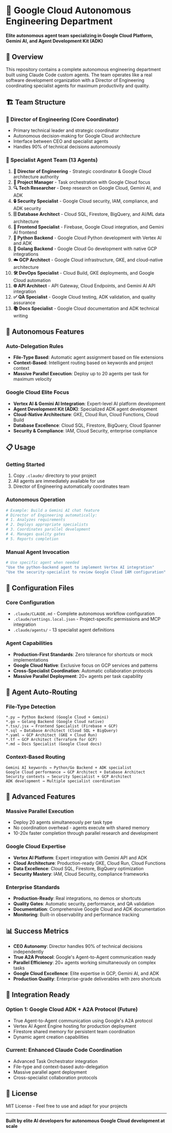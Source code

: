 # 🚀 Google Cloud Autonomous Engineering Department

**Elite autonomous agent team specializing in Google Cloud Platform, Gemini AI, and Agent Development Kit (ADK)**

## 🎯 Overview

This repository contains a complete autonomous engineering department built using Claude Code custom agents. The team operates like a real software development organization with a Director of Engineering coordinating specialist agents for maximum productivity and quality.

## 🏗️ Team Structure

### **🎯 Director of Engineering** (Core Coordinator)
- Primary technical leader and strategic coordinator
- Autonomous decision-making for Google Cloud architecture
- Interface between CEO and specialist agents
- Handles 90% of technical decisions autonomously

### **👥 Specialist Agent Team** (13 Agents)

1. **🎯 Director of Engineering** - Strategic coordinator & Google Cloud architecture authority
2. **👥 Project Manager** - Task orchestration with Google Cloud focus
3. **🔍 Tech Researcher** - Deep research on Google Cloud, Gemini AI, and ADK
4. **🔒 Security Specialist** - Google Cloud security, IAM, compliance, and ADK security
5. **🗄️ Database Architect** - Cloud SQL, Firestore, BigQuery, and AI/ML data architecture
6. **🎨 Frontend Specialist** - Firebase, Google Cloud integration, and Gemini AI frontend
7. **🐍 Python Backend** - Google Cloud Python development with Vertex AI and ADK
8. **🚀 Golang Backend** - Google Cloud Go development with native GCP integrations
9. **☁️ GCP Architect** - Google Cloud infrastructure, GKE, and cloud-native architecture
10. **🛠️ DevOps Specialist** - Cloud Build, GKE deployments, and Google Cloud automation
11. **🌐 API Architect** - API Gateway, Cloud Endpoints, and Gemini AI API integration
12. **✅ QA Specialist** - Google Cloud testing, ADK validation, and quality assurance
13. **📚 Docs Specialist** - Google Cloud documentation and ADK technical writing

## 🤖 Autonomous Features

### **Auto-Delegation Rules**
- **File-Type Based**: Automatic agent assignment based on file extensions
- **Context-Based**: Intelligent routing based on keywords and project context
- **Massive Parallel Execution**: Deploy up to 20 agents per task for maximum velocity

### **Google Cloud Elite Focus**
- **Vertex AI & Gemini AI Integration**: Expert-level AI platform development
- **Agent Development Kit (ADK)**: Specialized ADK agent development
- **Cloud-Native Architecture**: GKE, Cloud Run, Cloud Functions, Cloud Build
- **Database Excellence**: Cloud SQL, Firestore, BigQuery, Cloud Spanner
- **Security & Compliance**: IAM, Cloud Security, enterprise compliance

## 📋 Usage

### **Getting Started**
1. Copy `.claude/` directory to your project
2. All agents are immediately available for use
3. Director of Engineering automatically coordinates team

### **Autonomous Operation**
```bash
# Example: Build a Gemini AI chat feature
# Director of Engineering automatically:
# 1. Analyzes requirements
# 2. Deploys appropriate specialists
# 3. Coordinates parallel development
# 4. Manages quality gates
# 5. Reports completion
```

### **Manual Agent Invocation**
```bash
# Use specific agent when needed
"Use the python-backend agent to implement Vertex AI integration"
"Use the security-specialist to review Google Cloud IAM configuration"
```

## 🔧 Configuration Files

### **Core Configuration**
- `.claude/CLAUDE.md` - Complete autonomous workflow configuration
- `.claude/settings.local.json` - Project-specific permissions and MCP integration
- `.claude/agents/` - 13 specialist agent definitions

### **Agent Capabilities**
- **Production-First Standards**: Zero tolerance for shortcuts or mock implementations
- **Google Cloud Native**: Exclusive focus on GCP services and patterns
- **Cross-Specialist Coordination**: Automatic collaboration protocols
- **Massive Parallel Deployment**: 20+ agents per task capability

## 🎯 Agent Auto-Routing

### **File-Type Detection**
```
*.py → Python Backend (Google Cloud + Gemini)
*.go → Golang Backend (Google Cloud native)
*.tsx/.jsx → Frontend Specialist (Firebase + GCP)
*.sql → Database Architect (Cloud SQL + BigQuery)
*.yaml → GCP Architect (GKE + Cloud Run)
*.tf → GCP Architect (Terraform for GCP)
*.md → Docs Specialist (Google Cloud docs)
```

### **Context-Based Routing**
```
Gemini AI keywords → Python/Go Backend + ADK specialist
Google Cloud performance → GCP Architect + Database Architect
Security contexts → Security Specialist + GCP Architect
ADK development → Multiple specialist coordination
```

## 🚀 Advanced Features

### **Massive Parallel Execution**
- Deploy 20 agents simultaneously per task type
- No coordination overhead - agents execute with shared memory
- 10-20x faster completion through parallel research and development

### **Google Cloud Expertise**
- **Vertex AI Platform**: Expert integration with Gemini API and ADK
- **Cloud Architecture**: Production-ready GKE, Cloud Run, Cloud Functions
- **Data Excellence**: Cloud SQL, Firestore, BigQuery optimization
- **Security Mastery**: IAM, Cloud Security, compliance frameworks

### **Enterprise Standards**
- **Production-Ready**: Real integrations, no demos or shortcuts
- **Quality Gates**: Automatic security, performance, and QA validation
- **Documentation**: Comprehensive Google Cloud and ADK documentation
- **Monitoring**: Built-in observability and performance tracking

## 📊 Success Metrics

- **CEO Autonomy**: Director handles 90% of technical decisions independently
- **True A2A Protocol**: Google's Agent-to-Agent communication ready
- **Parallel Efficiency**: 20+ agents working simultaneously on complex tasks
- **Google Cloud Excellence**: Elite expertise in GCP, Gemini AI, and ADK
- **Production Quality**: Enterprise-grade deliverables with zero shortcuts

## 🔗 Integration Ready

### **Option 1: Google Cloud ADK + A2A Protocol** (Future)
- True Agent-to-Agent communication using Google's A2A protocol
- Vertex AI Agent Engine hosting for production deployment
- Firestore shared memory for persistent team coordination
- Dynamic agent creation capabilities

### **Current: Enhanced Claude Code Coordination**
- Advanced Task Orchestrator integration
- File-type and context-based auto-delegation
- Massive parallel agent deployment
- Cross-specialist collaboration protocols

## 📝 License

MIT License - Feel free to use and adapt for your projects

---

**Built by elite AI developers for autonomous Google Cloud development at scale**